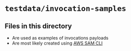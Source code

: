 <!-- File managed by repo-as-code, do not edit manually! -->
# `testdata/invocation-samples`

## Files in this directory

- Are used as examples of invocations payloads
- Are most likely created using [AWS SAM CLI](https://docs.aws.amazon.com/serverless-application-model/latest/developerguide/install-sam-cli.html)
